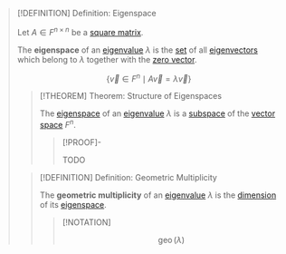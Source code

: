 >[!DEFINITION] Definition: Eigenspace
>
>Let $A \in F^{n \times n}$ be a [square matrix](../Square%20Matrix.md).
>
>The **eigenspace** of an [eigenvalue](Eigenvalue.md) $\lambda$ is the [set](../../../../../Set%20Theory/index.md) of all [eigenvectors](Eigenvector.md) which belong to $\lambda$ together with the [zero vector](../../Row%20and%20Column%20Vectors/Column%20Vector.md).
>
>$$\{\vec{v} \in F^n \mid A\vec{v} = \lambda \vec{v}\}$$
>
>>[!THEOREM] Theorem: Structure of Eigenspaces
>>
>>The [eigenspace](Eigenspace.md) of an [eigenvalue](Eigenvalue.md) $\lambda$ is a [subspace](../../../Vector%20Spaces/Subspace.md) of the [vector space](../../Vector%20Space%20of%20Matrices.md) $F^n$.
>>
>>>[!PROOF]-
>>>
>>>TODO
>>>
>
>>[!DEFINITION] Definition: Geometric Multiplicity
>>
>>The **geometric multiplicity** of an [eigenvalue](Eigenvalue.md) $\lambda$ is the [dimension](../../../Vector%20Spaces/Bases/Dimension.md) of its [eigenspace](Eigenspace.md).
>>
>>>[!NOTATION]
>>>
>>>$$\operatorname{geo}(\lambda)$$
>>>
>>
>


